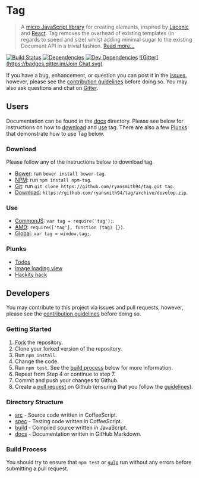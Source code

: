 # Tag
> A [micro JavaScript library](http://microjs.com/#) for creating elements, inspired by [Laconic](https://github.com/joestelmach/laconic) and [React](facebook.github.io/react/). Tag removes the overhead of existing templates (in regards to speed and size) whilst adding minimal sugar to the existing Document API in a trivial fashion. [Read more...](https://medium.com/@ryansmith/javascript-templates-8e1be6bf2628)

[![Build Status](https://travis-ci.org/ryansmith94/tag.svg?branch=master)](https://travis-ci.org/ryansmith94/tag)
[![Dependencies](https://david-dm.org/ryansmith94/tag.svg?style=flat)](/package.json)
[![Dev Dependencies](https://david-dm.org/ryansmith94/tag/dev-status.svg?style=flat)](/package.json)
[![Gitter](https://badges.gitter.im/Join Chat.svg)](https://gitter.im/ryansmith94/tag?utm_source=badge&utm_medium=badge&utm_campaign=pr-badge)

If you have a bug, enhancement, or question you can post it in the [issues](/issues), however, please see the [contribution guidelines](/contributing.md) before doing so. You may also ask questions and chat on [Gitter](https://gitter.im/ryansmith94/tag).

## Users
Documentation can be found in the [docs](/docs) directory. Please see below for instructions on how to [download](#download) and [use](#use) tag. There are also a few [Plunks](#plunks) that demonstrate how to use Tag below.

### Download
Please follow any of the instructions below to download tag.
- [Bower](bower.io): run `bower install bower-tag`.
- [NPM](npmjs.org): run `npm install npm-tag`.
- [Git](http://git-scm.com/): run `git clone https://github.com/ryansmith94/tag.git tag`.
- [Download](https://github.com/ryansmith94/tag/archive/develop.zip): `https://github.com/ryansmith94/tag/archive/develop.zip`.

### Use
- [CommonJS](http://wiki.commonjs.org/wiki/CommonJS): `var tag = require('tag');`.
- [AMD](http://requirejs.org/docs/whyamd.html): `require(['tag'], function (tag) {})`.
- [Global](http://www.w3schools.com/js/js_scope.asp): `var tag = window.tag;`.

### Plunks
- [Todos](http://plnkr.co/edit/64UBfP?p=preview)
- [Image loading view](http://plnkr.co/edit/4X4N5E?p=preview)
- [Hackity hack](http://plnkr.co/edit/slmRLT?p=preview)

## Developers
You may contribute to this project via issues and pull requests, however, please see the [contribution guidelines](/contributing.md) before doing so.

### Getting Started
1. [Fork](/fork) the repository.
2. Clone your forked version of the repository.
3. Run `npm install`.
4. Change the code.
5. Run `npm test`. See the [build process](#build-process) below for more information.
6. Repeat from Step 4 or continue to step 7.
7. Commit and push your changes to Github.
8. Create a [pull request](/compare) on Github (ensuring that you follow the [guidelines](/contributing.md)).

### Directory Structure
- [src](/src) - Source code written in CoffeeScript.
- [spec](/spec) - Testing code written in CoffeeScript.
- [build](/build) - Compiled source written in JavaScript.
- [docs](/docs) - Documentation written in GitHub Markdown.

### Build Process
You should try to ensure that `npm test` or [`gulp`](http://gulpjs.com/) run without any errors before submitting a pull request.
